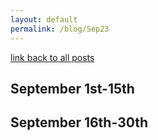 ```yaml
---
layout: default
permalink: /blog/Sep23
---
```


[link back to all posts](https://alxwen711.github.io/blog)

## September 1st-15th


## September 16th-30th

